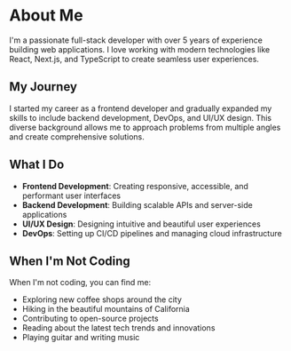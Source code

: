 # About Me

I'm a passionate full-stack developer with over 5 years of experience building web applications. I love working with modern technologies like React, Next.js, and TypeScript to create seamless user experiences.

## My Journey

I started my career as a frontend developer and gradually expanded my skills to include backend development, DevOps, and UI/UX design. This diverse background allows me to approach problems from multiple angles and create comprehensive solutions.

## What I Do

- **Frontend Development**: Creating responsive, accessible, and performant user interfaces
- **Backend Development**: Building scalable APIs and server-side applications
- **UI/UX Design**: Designing intuitive and beautiful user experiences
- **DevOps**: Setting up CI/CD pipelines and managing cloud infrastructure

## When I'm Not Coding

When I'm not coding, you can find me:
- Exploring new coffee shops around the city
- Hiking in the beautiful mountains of California
- Contributing to open-source projects
- Reading about the latest tech trends and innovations
- Playing guitar and writing music
